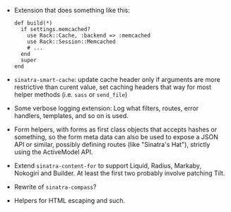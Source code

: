 * Extension that does something like this:

      def build(*)
        if settings.memcached?
          use Rack::Cache, :backend => :memcached
          use Rack::Session::Memcached
          # ...
        end
        super
      end

* `sinatra-smart-cache`: update cache header only if arguments are more
  restrictive than curent value, set caching headers that way for most helper
  methods (i.e. `sass` or `send_file`)

* Some verbose logging extension: Log what filters, routes, error handlers,
  templates, and so on is used.

* Form helpers, with forms as first class objects that accepts hashes or
  something, so the form meta data can also be used to expose a JSON API or
  similar, possibly defining routes (like "Sinatra's Hat"), strictly using
  the ActiveModel API.

* Extend `sinatra-content-for` to support Liquid, Radius, Markaby, Nokogiri and
  Builder. At least the first two probably involve patching Tilt.

* Rewrite of `sinatra-compass`?

* Helpers for HTML escaping and such.
